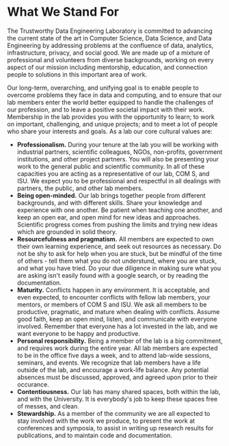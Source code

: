 # What We Stand For

The Trustworthy Data Engineering Laboratory is committed to advancing the current state of
the art in Computer Science, Data Science, and Data Engineering by addressing problems at
the confluence of data, analytics, infrastructure, privacy, and social good.  We are made up of
a mixture of professional and volunteers from diverse backgrounds, working on every aspect of our mission
including mentorship, education, and connection people to solutions in this important area of work.

Our long-term, overarching, and unifying goal is to enable people to overcome problems they face in
data and computing, and to ensure that our lab members enter the world better equipped to handle the
challenges of our profession, and to leave a positive societal impact with their work.  Membership in the lab
provides you with the opportunity to learn; to work on important, challenging, and unique projects;
and to meet a lot of people who share your interests and goals.  As a lab our core cultural values are:

* **Professionalism.** During your tenure at the lab you will be working with industrial partners,
scientific colleagues, NGOs, non-profits, government institutions, and other project partners.  You will also be
presenting your work to the general public and scientific community.  In all of these capacities you are acting as a
representative of our lab, COM S, and ISU.  We expect you to be professional and respectful in all dealings with partners,
the public, and other lab members.
* **Being open-minded.** Our lab brings together people from different backgrounds, and with different skills.  Share your
knowledge and experience with one another.  Be patient when teaching one another, and keep an open ear, and open mind for new
ideas and approaches.  Scientific progress comes from pushing the limits and trying new ideas which are grounded in solid
theory.
* **Resourcefulness and pragmatism.** All members are expected to own their own learning experience, and seek out resources
as necessary.  Do not be shy to ask for help when you are stuck, but be mindful of the time of others - tell them what you
do not understund, where you are stuck, and what you have tried.  Do your due diligence in making sure what you are asking
isn't easily found with a google search, or by reading the documentation.
* **Maturity.** Conflicts happen in any environment.  It is acceptable, and even expected, to encounter conflicts with
fellow lab members, your mentors, or members of COM S and ISU.  We ask all members to be productive, pragmatic, and mature
when dealing with conflicts.  Assume good faith, keep an open mind, listen, and communicate with everyone involved.  Remember
that everyone has a lot invested in the lab, and we want everyone to be happy and productive.
* **Personal responsibility.** Being a member of the lab is a big commitment, and requires work during the entire year.
All lab members are expected to be in the office five days a week, and to attend lab-wide sessions, seminars, and events.  We
recognize that lab members have a life outside of the lab, and encourage a work-life balance.  Any potential absences must
be discussed, approved, and agreed upon prior to their occurance.
* **Contentiousness.** Our lab has many shared spaces, both within the lab, and with the University.  It is everybody's job to keep these spaces free of messes, and clean.
* **Stewardship.** As a member of the community we are all expected to stay involved with the work we produce, to present
the work at conferences and symposia, to assist in writing up research results for publications, and to maintain code and
documentation.